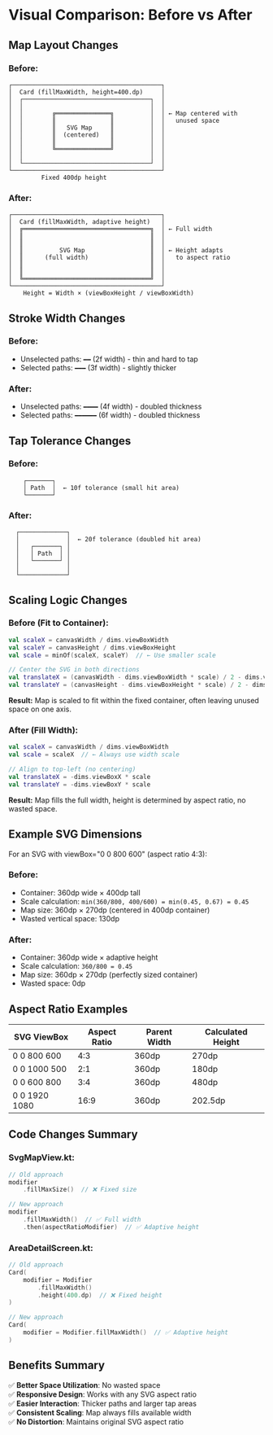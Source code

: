 # Visual Comparison: Before vs After

## Map Layout Changes

### Before:
```
┌─────────────────────────────────────────┐
│  Card (fillMaxWidth, height=400.dp)     │
│  ┌───────────────────────────────────┐  │
│  │                                   │  │
│  │        ╔═══════════════╗          │  │ ← Map centered with
│  │        ║               ║          │  │   unused space
│  │        ║   SVG Map     ║          │  │
│  │        ║  (centered)   ║          │  │
│  │        ║               ║          │  │
│  │        ╚═══════════════╝          │  │
│  │                                   │  │
│  └───────────────────────────────────┘  │
└─────────────────────────────────────────┘
         Fixed 400dp height
```

### After:
```
┌─────────────────────────────────────────┐
│  Card (fillMaxWidth, adaptive height)   │
│  ╔═══════════════════════════════════╗  │ ← Full width
│  ║                                   ║  │
│  ║                                   ║  │
│  ║          SVG Map                  ║  │ ← Height adapts
│  ║      (full width)                 ║  │   to aspect ratio
│  ║                                   ║  │
│  ║                                   ║  │
│  ╚═══════════════════════════════════╝  │
└─────────────────────────────────────────┘
    Height = Width × (viewBoxHeight / viewBoxWidth)
```

## Stroke Width Changes

### Before:
- Unselected paths: `━━` (2f width) - thin and hard to tap
- Selected paths: `━━━` (3f width) - slightly thicker

### After:
- Unselected paths: `━━━━` (4f width) - doubled thickness
- Selected paths: `━━━━━━` (6f width) - doubled thickness

## Tap Tolerance Changes

### Before:
```
    ┌───────┐
    │ Path  │  ← 10f tolerance (small hit area)
    └───────┘
```

### After:
```
  ┌─────────────┐
  │             │  ← 20f tolerance (doubled hit area)
  │   ┌───────┐ │
  │   │ Path  │ │
  │   └───────┘ │
  │             │
  └─────────────┘
```

## Scaling Logic Changes

### Before (Fit to Container):
```kotlin
val scaleX = canvasWidth / dims.viewBoxWidth
val scaleY = canvasHeight / dims.viewBoxHeight
val scale = minOf(scaleX, scaleY)  // ← Use smaller scale

// Center the SVG in both directions
val translateX = (canvasWidth - dims.viewBoxWidth * scale) / 2 - dims.viewBoxX * scale
val translateY = (canvasHeight - dims.viewBoxHeight * scale) / 2 - dims.viewBoxY * scale
```

**Result:** Map is scaled to fit within the fixed container, often leaving unused space on one axis.

### After (Fill Width):
```kotlin
val scaleX = canvasWidth / dims.viewBoxWidth
val scale = scaleX  // ← Always use width scale

// Align to top-left (no centering)
val translateX = -dims.viewBoxX * scale
val translateY = -dims.viewBoxY * scale
```

**Result:** Map fills the full width, height is determined by aspect ratio, no wasted space.

## Example SVG Dimensions

For an SVG with viewBox="0 0 800 600" (aspect ratio 4:3):

### Before:
- Container: 360dp wide × 400dp tall
- Scale calculation: `min(360/800, 400/600) = min(0.45, 0.67) = 0.45`
- Map size: 360dp × 270dp (centered in 400dp container)
- Wasted vertical space: 130dp

### After:
- Container: 360dp wide × adaptive height
- Scale calculation: `360/800 = 0.45`
- Map size: 360dp × 270dp (perfectly sized container)
- Wasted space: 0dp

## Aspect Ratio Examples

| SVG ViewBox       | Aspect Ratio | Parent Width | Calculated Height |
|-------------------|--------------|--------------|-------------------|
| 0 0 800 600       | 4:3          | 360dp        | 270dp             |
| 0 0 1000 500      | 2:1          | 360dp        | 180dp             |
| 0 0 600 800       | 3:4          | 360dp        | 480dp             |
| 0 0 1920 1080     | 16:9         | 360dp        | 202.5dp           |

## Code Changes Summary

### SvgMapView.kt:
```kotlin
// Old approach
modifier
    .fillMaxSize()  // ❌ Fixed size

// New approach
modifier
    .fillMaxWidth()  // ✅ Full width
    .then(aspectRatioModifier)  // ✅ Adaptive height
```

### AreaDetailScreen.kt:
```kotlin
// Old approach
Card(
    modifier = Modifier
        .fillMaxWidth()
        .height(400.dp)  // ❌ Fixed height
)

// New approach
Card(
    modifier = Modifier.fillMaxWidth()  // ✅ Adaptive height
)
```

## Benefits Summary

✅ **Better Space Utilization**: No wasted space  
✅ **Responsive Design**: Works with any SVG aspect ratio  
✅ **Easier Interaction**: Thicker paths and larger tap areas  
✅ **Consistent Scaling**: Map always fills available width  
✅ **No Distortion**: Maintains original SVG aspect ratio
